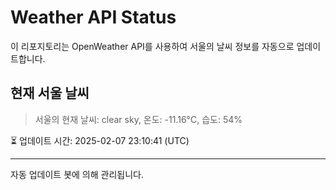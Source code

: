 
# Weather API Status

이 리포지토리는 OpenWeather API를 사용하여 서울의 날씨 정보를 자동으로 업데이트합니다.

## 현재 서울 날씨
> 서울의 현재 날씨: clear sky, 온도: -11.16°C, 습도: 54%

⏳ 업데이트 시간: 2025-02-07 23:10:41 (UTC)

---
자동 업데이트 봇에 의해 관리됩니다.
